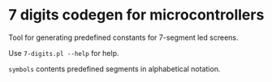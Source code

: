 # 7 digits codegen for microcontrollers

Tool for generating predefined constants for 7-segment led screens.

Use `7-digits.pl --help` for help.

`symbols` contents predefined segments in alphabetical notation.
